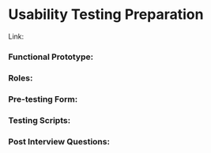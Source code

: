 # Usability Testing Preparation

  Link:

### Functional Prototype:

### Roles:

### Pre-testing Form:

### Testing Scripts:


### Post Interview Questions:
